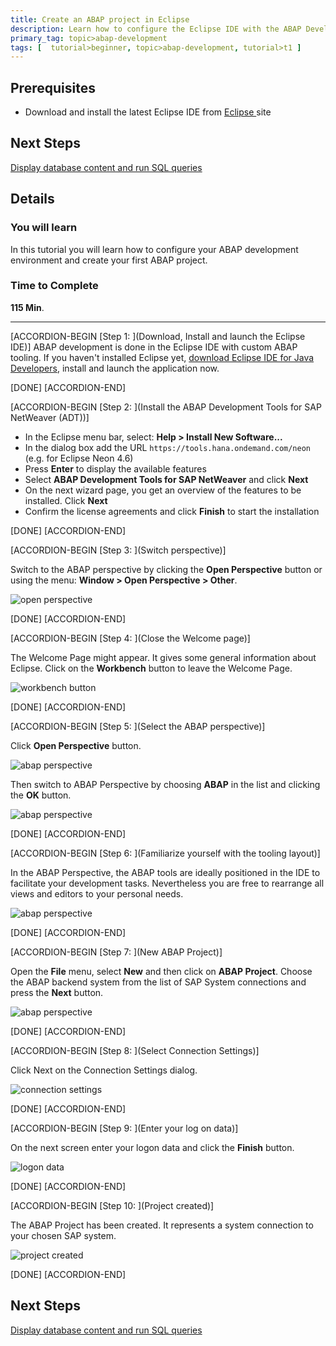 ```yaml
---
title: Create an ABAP project in Eclipse
description: Learn how to configure the Eclipse IDE with the ABAP Development Tools for SAP NetWeaver (ADT) and create an ABAP project
primary_tag: topic>abap-development
tags: [  tutorial>beginner, topic>abap-development, tutorial>t1 ]
---
```


## Prerequisites  
 - Download and install the latest Eclipse IDE from [Eclipse ](http://www.eclipse.org/) site
 
## Next Steps
[Display database content and run SQL queries](http://www.sap.com/developer/tutorials/abap-display-data-queries.html)

## Details
### You will learn  
In this tutorial you will learn how to configure your ABAP development environment and create your first ABAP project.

### Time to Complete
**115 Min**.


---

[ACCORDION-BEGIN [Step 1: ](Download, Install and launch the Eclipse IDE)]
ABAP development is done in the Eclipse IDE with custom ABAP tooling. If you haven't installed Eclipse yet, [download Eclipse IDE for Java Developers](http://www.eclipse.org/), install and launch the application now.

[DONE]
[ACCORDION-END]

[ACCORDION-BEGIN [Step 2: ](Install the ABAP Development Tools for SAP NetWeaver (ADT))]

 - In the Eclipse menu bar, select: **Help > Install New Software...**
 - In the dialog box add the URL `https://tools.hana.ondemand.com/neon` (e.g. for Eclipse Neon 4.6)
 - Press **Enter** to display the available features
 - Select **ABAP Development Tools for SAP NetWeaver** and click **Next**
 - On the next wizard page, you get an overview of the features to be installed. Click **Next**
 - Confirm the license agreements and click **Finish** to start the installation

[DONE]
[ACCORDION-END]


[ACCORDION-BEGIN [Step 3: ](Switch perspective)]

Switch to the ABAP perspective by clicking the **Open Perspective** button or using the menu: **Window > Open Perspective > Other**.

![open perspective](abap-01-3.png)

[DONE]
[ACCORDION-END]

[ACCORDION-BEGIN [Step 4: ](Close the Welcome page)]

The Welcome Page might appear. It gives some general information about Eclipse. Click on the **Workbench** button to leave the Welcome Page.

![workbench button](abap-01-4.png)

[DONE]
[ACCORDION-END]

[ACCORDION-BEGIN [Step 5: ](Select the ABAP perspective)]

Click **Open Perspective** button.

![abap perspective](abap-01-5a.png)

Then switch to ABAP Perspective by choosing **ABAP** in the list and clicking the **OK** button.

![abap perspective](abap-01-5b.png)

[DONE]
[ACCORDION-END]

[ACCORDION-BEGIN [Step 6: ](Familiarize yourself with the tooling layout)]

In the ABAP Perspective, the ABAP tools are ideally positioned in the IDE to facilitate your development tasks. Nevertheless you are free to rearrange all views and editors to your personal needs.

![abap perspective](abap-01-6.png)

[DONE]
[ACCORDION-END]

[ACCORDION-BEGIN [Step 7: ](New ABAP Project)]

Open the **File** menu, select **New** and then click on **ABAP Project**. Choose the ABAP backend system from the list of SAP System connections and press the **Next** button.

![abap perspective](abap-01-7.png)

[DONE]
[ACCORDION-END]

[ACCORDION-BEGIN [Step 8: ](Select Connection Settings)]

Click Next on the Connection Settings dialog.

![connection settings](abap-01-8.png)

[DONE]
[ACCORDION-END]

[ACCORDION-BEGIN [Step 9: ](Enter your log on data)]

On the next screen enter your logon data and click the **Finish** button.

![logon data](abap-01-9.png)

[DONE]
[ACCORDION-END]

[ACCORDION-BEGIN [Step 10: ](Project created)]

The ABAP Project has been created. It represents a system connection to your chosen SAP system.

![project created](abap-01-10.png)

[DONE]
[ACCORDION-END]


## Next Steps
 [Display database content and run SQL queries](http://www.sap.com/developer/tutorials/abap-display-data-queries.html)
